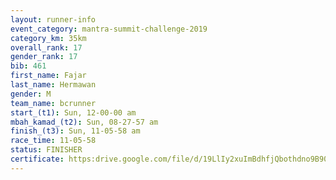 ```yaml
---
layout: runner-info 
event_category: mantra-summit-challenge-2019 
category_km: 35km 
overall_rank: 17
gender_rank: 17
bib: 461
first_name: Fajar
last_name: Hermawan
gender: M
team_name: bcrunner
start_(t1): Sun, 12-00-00 am
mbah_kamad_(t2): Sun, 08-27-57 am
finish_(t3): Sun, 11-05-58 am
race_time: 11-05-58
status: FINISHER
certificate: https:drive.google.com/file/d/19LlIy2xuImBdhfjQbothdno9B909jCWK/view?usp=sharing
---
```

